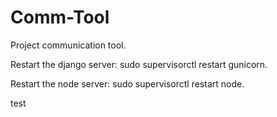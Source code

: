 # Comm-Tool
Project communication tool.

Restart the django server: sudo supervisorctl restart gunicorn.

Restart the node server: sudo supervisorctl restart node.


test

